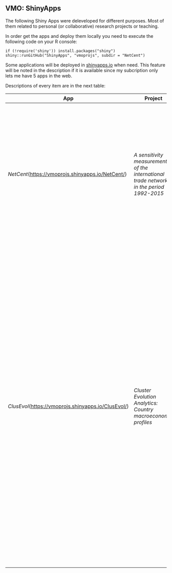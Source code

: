 ## VMO: ShinyApps

The following Shiny Apps were deleveloped for different purposes. Most
of them related to personal (or collaborative) research projects or
teaching.

In order get the apps and deploy them locally you need to execute the
following code on your R console:

    if (!require('shiny')) install.packages("shiny")
    shiny::runGitHub("ShinyApps", "vmoprojs", subdir = "NetCent")

Some applications will be deployed in
[shinyapps.io](https://www.shinyapps.io/) when need. This feature will
be noted in the description if it is available since my subcription only
lets me have 5 apps in the web.

Descriptions of every item are in the next table:

<!-- -   *NetCent*: This App shows the results of the research proyect *A sensitivity measurement of the international trade network in the period 1992-2015* (Una medición de sensibilidad de la red de comercio internacional en el período 1992-2015) developed as a thesis research in [FLACSO](https://www.flacso.edu.ec/) university. [Wilson Pérez-Oviedo](https://www.flacso.edu.ec/portal/docencia/perfil/wilson-perez.1289.1) as well as [John Cajas-Guijarro](https://uce-ec.academia.edu/JohnCajasGuijarro) were research partners in this proyect. -->

<table>
<colgroup>
<col style="width: 6%" />
<col style="width: 32%" />
<col style="width: 21%" />
<col style="width: 10%" />
<col style="width: 28%" />
</colgroup>
<thead>
<tr class="header">
<th>App</th>
<th>Project</th>
<th>Collaborators</th>
<th>Institution</th>
<th>Description</th>
</tr>
</thead>
<tbody>
<tr class="odd">
<td><em>NetCent</em>(<a href="https://vmoprojs.shinyapps.io/NetCent/"
class="uri">https://vmoprojs.shinyapps.io/NetCent/</a>)</td>
<td><em>A sensitivity measurement of the international trade network in
the period 1992-2015</em></td>
<td><a
href="https://www.flacso.edu.ec/portal/docencia/perfil/wilson-perez.1289.1">Wilson
Pérez-Oviedo</a> and <a
href="https://uce-ec.academia.edu/JohnCajasGuijarro">John
Cajas-Guijarro</a></td>
<td><a href="https://www.flacso.edu.ec/">FLACSO</a></td>
<td>Time series (1992-2015) of estimated confidence intervals of
centrality measures (Country-Country Elasticity and PageRank centrality)
through bootstrap are shown. Pairwise Wilcoxon comparisons are also
available.</td>
</tr>
<tr class="even">
<td><em>ClusEvol</em>(<a href="https://vmoprojs.shinyapps.io/ClusEvol/"
class="uri">https://vmoprojs.shinyapps.io/ClusEvol/</a>)</td>
<td><em>Cluster Evolution Analytics: Country macroeconomic
profiles</em></td>
<td><a href="https://orcid.org/0000-0003-4980-8759">Bolívar
Morales-Oñate</a></td>
<td><a href="https://www.uta.edu.ec">UTA</a></td>
<td>We propose Cluster Evolution Analytics (CEA) as a framework that can
be considered in the realm of Advanced Exploratory Data Analysis. CEA
leverages on the temporal component of panel data and it is based on
combining two techniques that are usually not related: leave-one-out and
plug-in principle. This allows us to explore <em>what if</em> questions
in the sense that the present information of an object is plugged-in a
dataset in a previous time frame so that we can explore its evolution
(and of its neighbours) to the present.</td>
</tr>
</tbody>
</table>
